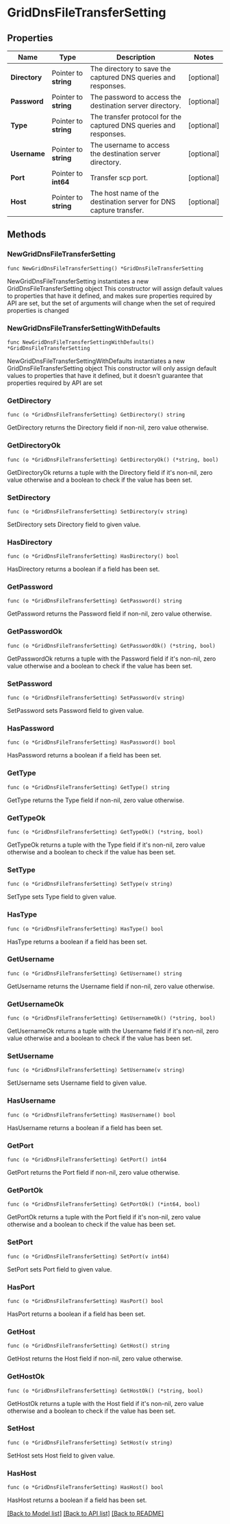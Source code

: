 # GridDnsFileTransferSetting

## Properties

Name | Type | Description | Notes
------------ | ------------- | ------------- | -------------
**Directory** | Pointer to **string** | The directory to save the captured DNS queries and responses. | [optional] 
**Password** | Pointer to **string** | The password to access the destination server directory. | [optional] 
**Type** | Pointer to **string** | The transfer protocol for the captured DNS queries and responses. | [optional] 
**Username** | Pointer to **string** | The username to access the destination server directory. | [optional] 
**Port** | Pointer to **int64** | Transfer scp port. | [optional] 
**Host** | Pointer to **string** | The host name of the destination server for DNS capture transfer. | [optional] 

## Methods

### NewGridDnsFileTransferSetting

`func NewGridDnsFileTransferSetting() *GridDnsFileTransferSetting`

NewGridDnsFileTransferSetting instantiates a new GridDnsFileTransferSetting object
This constructor will assign default values to properties that have it defined,
and makes sure properties required by API are set, but the set of arguments
will change when the set of required properties is changed

### NewGridDnsFileTransferSettingWithDefaults

`func NewGridDnsFileTransferSettingWithDefaults() *GridDnsFileTransferSetting`

NewGridDnsFileTransferSettingWithDefaults instantiates a new GridDnsFileTransferSetting object
This constructor will only assign default values to properties that have it defined,
but it doesn't guarantee that properties required by API are set

### GetDirectory

`func (o *GridDnsFileTransferSetting) GetDirectory() string`

GetDirectory returns the Directory field if non-nil, zero value otherwise.

### GetDirectoryOk

`func (o *GridDnsFileTransferSetting) GetDirectoryOk() (*string, bool)`

GetDirectoryOk returns a tuple with the Directory field if it's non-nil, zero value otherwise
and a boolean to check if the value has been set.

### SetDirectory

`func (o *GridDnsFileTransferSetting) SetDirectory(v string)`

SetDirectory sets Directory field to given value.

### HasDirectory

`func (o *GridDnsFileTransferSetting) HasDirectory() bool`

HasDirectory returns a boolean if a field has been set.

### GetPassword

`func (o *GridDnsFileTransferSetting) GetPassword() string`

GetPassword returns the Password field if non-nil, zero value otherwise.

### GetPasswordOk

`func (o *GridDnsFileTransferSetting) GetPasswordOk() (*string, bool)`

GetPasswordOk returns a tuple with the Password field if it's non-nil, zero value otherwise
and a boolean to check if the value has been set.

### SetPassword

`func (o *GridDnsFileTransferSetting) SetPassword(v string)`

SetPassword sets Password field to given value.

### HasPassword

`func (o *GridDnsFileTransferSetting) HasPassword() bool`

HasPassword returns a boolean if a field has been set.

### GetType

`func (o *GridDnsFileTransferSetting) GetType() string`

GetType returns the Type field if non-nil, zero value otherwise.

### GetTypeOk

`func (o *GridDnsFileTransferSetting) GetTypeOk() (*string, bool)`

GetTypeOk returns a tuple with the Type field if it's non-nil, zero value otherwise
and a boolean to check if the value has been set.

### SetType

`func (o *GridDnsFileTransferSetting) SetType(v string)`

SetType sets Type field to given value.

### HasType

`func (o *GridDnsFileTransferSetting) HasType() bool`

HasType returns a boolean if a field has been set.

### GetUsername

`func (o *GridDnsFileTransferSetting) GetUsername() string`

GetUsername returns the Username field if non-nil, zero value otherwise.

### GetUsernameOk

`func (o *GridDnsFileTransferSetting) GetUsernameOk() (*string, bool)`

GetUsernameOk returns a tuple with the Username field if it's non-nil, zero value otherwise
and a boolean to check if the value has been set.

### SetUsername

`func (o *GridDnsFileTransferSetting) SetUsername(v string)`

SetUsername sets Username field to given value.

### HasUsername

`func (o *GridDnsFileTransferSetting) HasUsername() bool`

HasUsername returns a boolean if a field has been set.

### GetPort

`func (o *GridDnsFileTransferSetting) GetPort() int64`

GetPort returns the Port field if non-nil, zero value otherwise.

### GetPortOk

`func (o *GridDnsFileTransferSetting) GetPortOk() (*int64, bool)`

GetPortOk returns a tuple with the Port field if it's non-nil, zero value otherwise
and a boolean to check if the value has been set.

### SetPort

`func (o *GridDnsFileTransferSetting) SetPort(v int64)`

SetPort sets Port field to given value.

### HasPort

`func (o *GridDnsFileTransferSetting) HasPort() bool`

HasPort returns a boolean if a field has been set.

### GetHost

`func (o *GridDnsFileTransferSetting) GetHost() string`

GetHost returns the Host field if non-nil, zero value otherwise.

### GetHostOk

`func (o *GridDnsFileTransferSetting) GetHostOk() (*string, bool)`

GetHostOk returns a tuple with the Host field if it's non-nil, zero value otherwise
and a boolean to check if the value has been set.

### SetHost

`func (o *GridDnsFileTransferSetting) SetHost(v string)`

SetHost sets Host field to given value.

### HasHost

`func (o *GridDnsFileTransferSetting) HasHost() bool`

HasHost returns a boolean if a field has been set.


[[Back to Model list]](../README.md#documentation-for-models) [[Back to API list]](../README.md#documentation-for-api-endpoints) [[Back to README]](../README.md)


